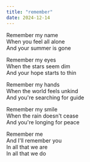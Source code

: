 ```yaml
---
title: "remember"
date: 2024-12-14
---
```


Remember my name  
When you feel all alone  
And your summer is gone  

Remember my eyes  
When the stars seem dim  
And your hope starts to thin  

Remember my hands  
When the world feels unkind  
And you're searching for guide  

Remember my smile  
When the rain doesn't cease  
And you're longing for peace  

Remember me  
And I'll remember you  
In all that we are  
In all that we do  
